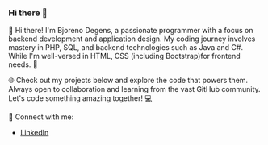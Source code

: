 ### Hi there 👋

👋 Hi there! I'm Bjoreno Degens, a passionate programmer with a focus on backend development and application design. My coding journey involves mastery in PHP, SQL, and backend technologies such as Java and C#. While I'm well-versed in HTML, CSS (including Bootstrap)for frontend needs. 🚀

🌐 Check out my projects below and explore the code that powers them. Always open to collaboration and learning from the vast GitHub community. Let's code something amazing together! 💻

🔗 Connect with me:
- [LinkedIn](https://www.linkedin.com/in/bjoreno-degens-8ba9a01a6/)
<!--
**BjorenoDegens/BjorenoDegens** is a ✨ _special_ ✨ repository because its `README.md` (this file) appears on your GitHub profile.

Here are some ideas to get you started:

- 🔭 I’m currently working on ...
- 🌱 I’m currently learning ...
- 👯 I’m looking to collaborate on ...
- 🤔 I’m looking for help with ...
- 💬 Ask me about ...
- 📫 How to reach me: ...
- 😄 Pronouns: ...
- ⚡ Fun fact: ...
-->

